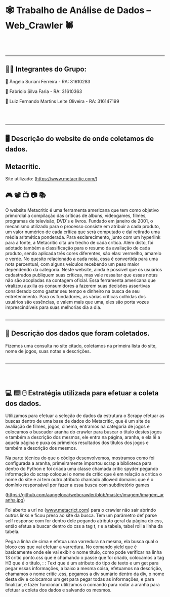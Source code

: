 # :spider_web: Trabalho de Análise de Dados – Web_Crawler :spider:
<br></br>
________________________________________________________
## :student: Integrantes do Grupo:

:boy: Ângelo Suriani Ferreira - RA: 31610283

:bearded_person: Fabrício Silva Faria - RA: 31610363

:man: Luiz Fernando Martins Leite Oliveira - RA: 316147199
<br></br>
<br></br>
________________________________________________________
## :desktop_computer:  Descrição do website de onde coletamos de dados.
## Metacritic.


Site utilizado: (https://www.metacritic.com/)


## :video_game:  :film_projector:  :tv:  :camera:  :books:  
O website Metacritic é uma ferramenta americana que tem como objetivo primordial a compilação das críticas de álbuns, videogames, filmes, programas de televisão, DVD´s e livros. Fundado em janeiro de 2001, o mecanismo utilizado para o processo consiste em atribuir a cada produto, um valor numérico de cada crítica que será computado e daí retirado uma média aritmética ponderada. Para esclarecimento, junto com um hyperlink para a fonte, a Metacritic cita um trecho de cada crítica. Além disto, foi adotado também a classificação para o  resumo da avaliação de cada produto, sendo aplicada três cores diferentes, são elas: vermelho, amarelo e verde. No quesito relacionado a cada nota, essa é convertida para uma nota percentual, com alguns veículos recebendo um peso maior dependendo da categoria. Neste website, ainda é possível que os usuários cadastrados publiquem suas críticas, mas vale ressaltar que essas notas não são acopladas na contagem oficial. Essa ferramenta americana que viralizou auxilia os consumidores a fazerem suas decisões assertivas considerado como gastar seu tempo e dinheiro na busca de seu entretenimento. Para os fundadores, as várias críticas colhidas dos usuários são essências, e valem mais que uma, eles são porta vozes imprescindíveis para suas melhorias dia a dia.
<br></br>
________________________________________________________

## :mag_right: Descrição dos dados que foram coletados.

Fizemos uma consulta no site citado, coletamos na primeira lista do site, nome de jogos, suas notas e descrições.
<br></br>
________________________________________________________
<br></br>
## :computer:  :keyboard:  :computer_mouse: Estratégia utilizada para efetuar a coleta dos dados.


Utilizamos para efetuar a seleção de dados da estrutura o Scrapy efetuar as buscas dentro de uma base de dados do Metacritic, que é um site de avaliação de filmes, jogos, cinema, entramos na categoria de jogos e colocamos o  buscador  aranha do crawler para buscar o título destes jogos e também a descrição dos mesmos, ele entra na página, aranha, e ela lê a aquela página e puxa os primeiros resultados dos títulos dos jogos e também a descrição dos mesmos.

Na parte técnica do que o código desenvolvemos, mostramos como foi configurada a aranha, primeiramente importou  scrap a biblioteca para dentro do Python e foi criada uma classe chamada critic spyder pegando informação do scrap coloquei o nome de critic que é em relação a crítica o nome do site e ai tem outro atributo chamado allowed domains que é o domínio responsável por fazer a essa busca com subdiretório games 

(https://github.com/aangeloca/webcrawler/blob/master/imagem/imagem_aranha.jpg)


Foi aberto a url no (www.metacrict.com) para o crawler não sair abrindo outros links e ficou preso ao site da busca. Tem um parâmetro def parse self response com for dentro dele pegando atributo geral da página do css, então efetua a buscar dentro do css a tag t, r e a tabela, tabel roll a linha da tabela. 

Pega a linha de cima e efetua uma varredura na mesma, ela busca qual o bloco css que vai efetuar a varredura. No comando yield que é basicamente onde ele vai exibir o nome titulo, como pode verificar na linha 13 critic ponto.css que é chamando o passe que foi criado, colocamos a tag H3 que é o titulo,  : : Text que é um atributo do tipo de texto e um get para pegar essas informações, a baixo a mesma coisa, efetuamos na descrição, chamamos o nome critic .css, pegamos a div sumário dentro da div, o nome desta div e colocamos um get para pegar todas as informações, e para finalizar, e fazer funcionar utilizamos o comando para rodar a aranha para efetuar a coleta dos dados e salvando os mesmos.
